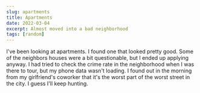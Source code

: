 ```yaml
---
slug: apartments
title: Apartments
date: 2022-03-04
excerpt: Almost moved into a bad neighborhood
tags: [random]
---
```


I've been looking at apartments. I found one that looked pretty good. Some of the neighbors houses were a bit questionable, but I ended up applying anyway. I had tried to check the crime rate in the neighborhood when I was there to tour, but my phone data wasn't loading. I found out in the morning from my girlfriend's coworker that it's the worst part of the worst street in the city. I guess I'll keep hunting.
